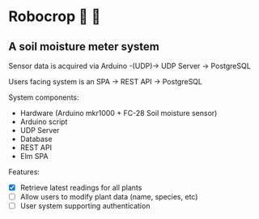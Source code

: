 # Robocrop 🤖 🌿

## A soil moisture meter system

Sensor data is acquired via Arduino -(UDP)-> UDP Server -> PostgreSQL

Users facing system is an SPA -> REST API -> PostgreSQL


System components:
- Hardware (Arduino mkr1000 + FC-28 Soil moisture sensor)
- Arduino script
- UDP Server
- Database
- REST API
- Elm SPA

Features:
- [x] Retrieve latest readings for all plants
- [ ] Allow users to modify plant data (name, species, etc)
- [ ] User system supporting authentication
